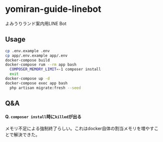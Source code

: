 # yomiran-guide-linebot

よみうりランド案内用LINE Bot

## Usage

```sh
cp .env.example .env
cp app/.env.example app/.env
docker-compose build
docker-compose rum --rm app bash
  COMPOSER_MEMORY_LIMIT=-1 composer install
  exit
docker-compose up -d
docker-compose exec app bash
  php artisan migrate:fresh --seed
```

## Q&A

#### Q. `composer install`時に`killed`が出る

メモリ不足による強制終了らしい。これはdocker自体の割当メモリを増やすことで解決できた。
